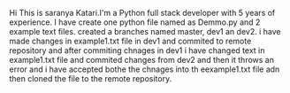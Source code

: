 Hi 
This is saranya Katari.I'm a Python full stack developer with 5 years of experience. 
I have create one python file named as Demmo.py and 2 example text files.
created a branches named master, dev1 an dev2.
i have made changes in example1.txt file in dev1 and commited to remote repository and after commiting chnages in dev1 i have changed text in example1.txt file and commited changes from dev2 and then it throws an error and i have accepted bothe the chnages into th eexample1.txt file adn then cloned the file to the remote repository.
